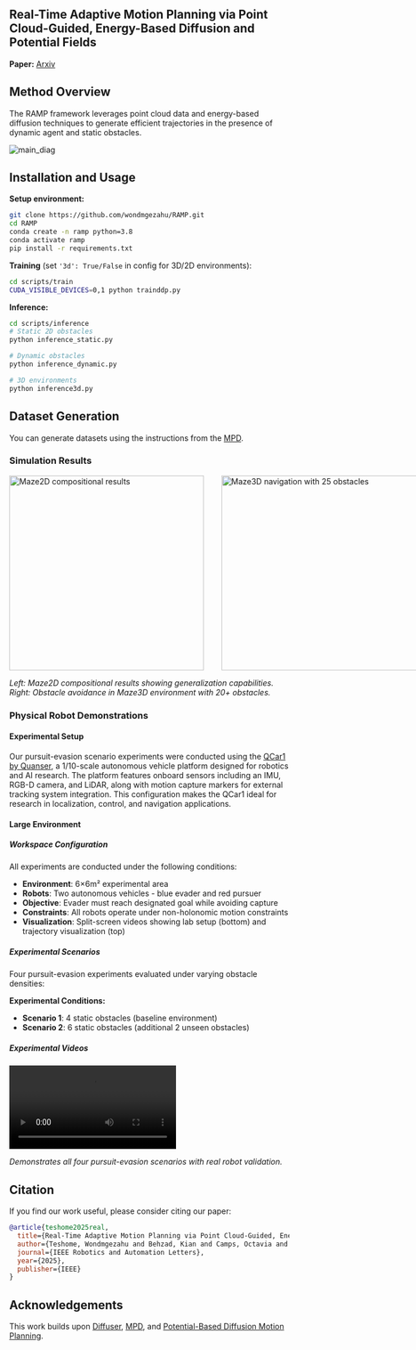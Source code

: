 ## Real-Time Adaptive Motion Planning via Point Cloud-Guided, Energy-Based Diffusion and Potential Fields

**Paper:** [Arxiv](https://arxiv.org/abs/2507.09383v1)

## Method Overview
The RAMP framework leverages point cloud data and energy-based diffusion techniques to generate efficient trajectories in the presence of dynamic agent and static obstacles.

![main_diag](https://github.com/user-attachments/assets/ad1f25e2-40ca-4d0e-ac7e-5d7b37ca8544)

## Installation and Usage

**Setup environment:**
```bash
git clone https://github.com/wondmgezahu/RAMP.git
cd RAMP
conda create -n ramp python=3.8
conda activate ramp
pip install -r requirements.txt
```

**Training** (set `'3d': True/False` in config for 3D/2D environments):
```bash
cd scripts/train
CUDA_VISIBLE_DEVICES=0,1 python trainddp.py
```

**Inference:**
```bash
cd scripts/inference
# Static 2D obstacles
python inference_static.py

# Dynamic obstacles  
python inference_dynamic.py

# 3D environments
python inference3d.py
```

## Dataset Generation

You can generate datasets using the instructions from the [MPD](https://github.com/joaoamcarvalho/mpd-public).

### Simulation Results


<div style="display: flex; align-items: center;">
  <img src="https://github.com/user-attachments/assets/d8121aaa-9153-4585-8ca5-7d65280ffa0f" height="350" width="350" alt="Maze2D compositional results">
  &nbsp;&nbsp;&nbsp;&nbsp;&nbsp;&nbsp;&nbsp;&nbsp;
  <img src="https://github.com/user-attachments/assets/7320c893-1c45-41c0-969c-c7e76c36ea07" height="350" width="400" alt="Maze3D navigation with 25 obstacles">
</div>


*Left: Maze2D compositional results showing generalization capabilities. Right: Obstacle avoidance in Maze3D environment with 20+ obstacles.*

### Physical Robot Demonstrations

#### Experimental Setup

Our pursuit-evasion scenario experiments were conducted using the [QCar1 by Quanser](https://www.quanser.com/products/qcar/), a 1/10-scale autonomous vehicle platform designed for robotics and AI research. The platform features onboard sensors including an IMU, RGB-D camera, and LiDAR, along with motion capture markers for external tracking system integration. This configuration makes the QCar1 ideal for research in localization, control, and navigation applications.

#### Large Environment 

##### Workspace Configuration
All experiments are conducted under the following conditions:
- **Environment**: 6×6m² experimental area
- **Robots**: Two autonomous vehicles - blue evader and red pursuer  
- **Objective**: Evader must reach designated goal while avoiding capture
- **Constraints**: All robots operate under non-holonomic motion constraints
- **Visualization**: Split-screen videos showing lab setup (bottom) and trajectory visualization (top)


##### Experimental Scenarios

Four pursuit-evasion experiments evaluated under varying obstacle densities:

**Experimental Conditions:**
- **Scenario 1**: 4 static obstacles (baseline environment)
- **Scenario 2**: 6 static obstacles (additional 2 unseen obstacles)

##### Experimental Videos

<video src="https://github.com/user-attachments/assets/caa43491-58ce-4817-9da9-8a3b4bb78d5b" controls="controls" style="max-width: 100%;">
</video>

*Demonstrates all four pursuit-evasion scenarios with real robot validation.*

## Citation

If you find our work useful, please consider citing our paper:

```bibtex
@article{teshome2025real,
  title={Real-Time Adaptive Motion Planning via Point Cloud-Guided, Energy-Based Diffusion and Potential Fields},
  author={Teshome, Wondmgezahu and Behzad, Kian and Camps, Octavia and Everett, Michael and Siami, Milad and Sznaier, Mario},
  journal={IEEE Robotics and Automation Letters},
  year={2025},
  publisher={IEEE}
}
```

## Acknowledgements

This work builds upon [Diffuser](https://github.com/jannerm/diffuser), [MPD](https://github.com/joaoamcarvalho/mpd-public), and [Potential-Based Diffusion Motion Planning](https://github.com/devinluo27/potential-motion-plan-release).

